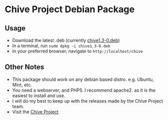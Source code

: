 # Chive Project Debian Package

## Usage

*   Download the latest .deb (currently [chive1.3-0.deb](https://github.com/mrkmg/Chive-Project-Debian-Package/raw/master/chive1.3-0.deb))
*   In a terminal, run `sudo dpkg -i chive1.3-0.deb`
*   In your preferred browser, navigate to `http://localhost/chive`

## Other Notes

*   This package should work on any debian based distro. e.g. Ubuntu, Mint, etc.
*   You need a webserver, and PHP5\. I recommend apache2\. as it is the easiest to install and use.
*   I will do my best to keep up with the releases made by the Chive Project team.
*   Visit the [Chive Project](http://www.chive-project.com)
